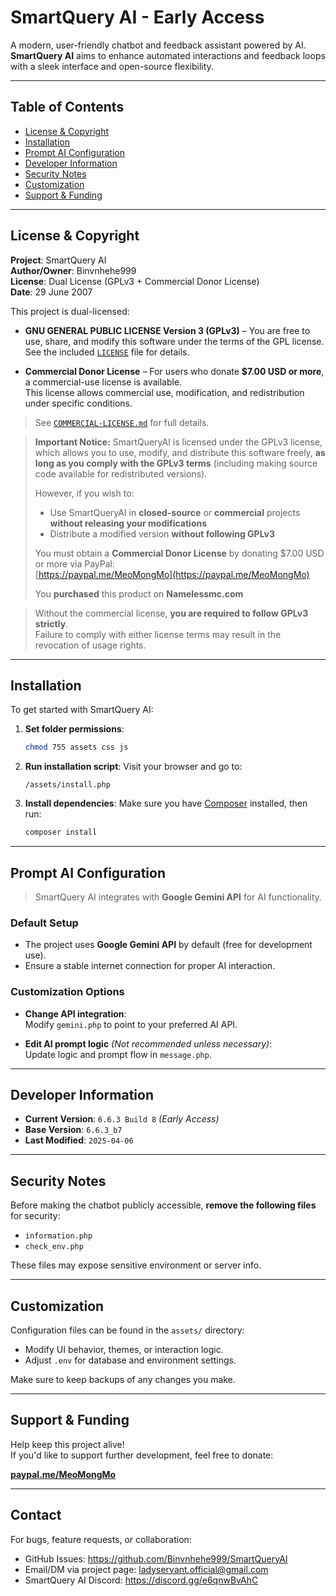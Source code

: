 # SmartQuery AI - Early Access

A modern, user-friendly chatbot and feedback assistant powered by AI.  
**SmartQuery AI** aims to enhance automated interactions and feedback loops with a sleek interface and open-source flexibility.

---

## Table of Contents

- [License & Copyright](#license--copyright)
- [Installation](#installation)
- [Prompt AI Configuration](#prompt-ai-configuration)
- [Developer Information](#developer-information)
- [Security Notes](#security-notes)
- [Customization](#customization)
- [Support & Funding](#support--funding)

---

## License & Copyright

**Project**: SmartQuery AI  
**Author/Owner**: Binvnhehe999  
**License**: Dual License (GPLv3 + Commercial Donor License)  
**Date**: 29 June 2007

This project is dual-licensed:

- **GNU GENERAL PUBLIC LICENSE Version 3 (GPLv3)** – You are free to use, share, and modify this software under the terms of the GPL license.  
  See the included [`LICENSE`](./LICENSE) file for details.

- **Commercial Donor License** – For users who donate **$7.00 USD or more**, a commercial-use license is available.  
  This license allows commercial use, modification, and redistribution under specific conditions.

> See [`COMMERCIAL-LICENSE.md`](./COMMERCIAL-LICENSE.md) for full details.

> **Important Notice:**
> SmartQueryAI is licensed under the GPLv3 license, which allows you to use, modify, and distribute this software freely, **as long as you comply with the GPLv3 terms** (including making source code available for redistributed versions).
>
> However, if you wish to:
> - Use SmartQueryAI in **closed-source** or **commercial** projects **without releasing your modifications**
> - Distribute a modified version **without following GPLv3**
>
> You must obtain a **Commercial Donor License** by donating $7.00 USD or more via PayPal:  
> [https://paypal.me/MeoMongMo](https://paypal.me/MeoMongMo)
>
> You **purchased** this product on **Namelessmc.com**

> Without the commercial license, **you are required to follow GPLv3 strictly**.  
> Failure to comply with either license terms may result in the revocation of usage rights.
---

## Installation

To get started with SmartQuery AI:

1. **Set folder permissions**:
   ```bash
   chmod 755 assets css js
   ```

2. **Run installation script**:
   Visit your browser and go to:
   ```
   /assets/install.php
   ```

3. **Install dependencies**:
   Make sure you have [Composer](https://getcomposer.org/) installed, then run:
   ```bash
   composer install
   ```

---

## Prompt AI Configuration

> SmartQuery AI integrates with **Google Gemini API** for AI functionality.

### Default Setup

- The project uses **Google Gemini API** by default (free for development use).
- Ensure a stable internet connection for proper AI interaction.

### Customization Options

- **Change API integration**:  
  Modify `gemini.php` to point to your preferred AI API.

- **Edit AI prompt logic** *(Not recommended unless necessary)*:  
  Update logic and prompt flow in `message.php`.

---

## Developer Information

- **Current Version**: `6.6.3 Build 8` *(Early Access)*
- **Base Version**: `6.6.3_b7`
- **Last Modified**: `2025-04-06`

---

## Security Notes

Before making the chatbot publicly accessible, **remove the following files** for security:

- `information.php`
- `check_env.php`

These files may expose sensitive environment or server info.

---

## Customization

Configuration files can be found in the `assets/` directory:

- Modify UI behavior, themes, or interaction logic.
- Adjust `.env` for database and environment settings.

Make sure to keep backups of any changes you make.

---

## Support & Funding

Help keep this project alive!  
If you'd like to support further development, feel free to donate:

[**paypal.me/MeoMongMo**](https://paypal.me/MeoMongMo)

---

## Contact

For bugs, feature requests, or collaboration:

- GitHub Issues: https://github.com/Binvnhehe999/SmartQueryAI
- Email/DM via project page: ladyservant.official@gmail.com
- SmartQuery AI Discord: https://discord.gg/e6qnwBvAhC
